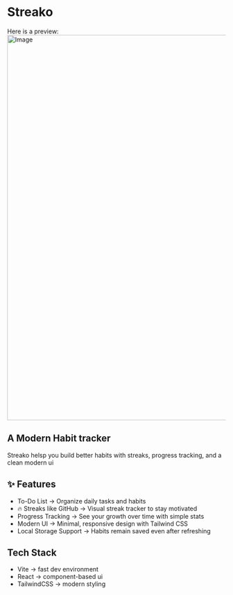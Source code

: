 # Streako

Here is a preview:
<img width="1378" height="889" alt="Image" src="https://github.com/user-attachments/assets/e02b7492-ac76-49d4-96b4-5892a2b3e3c2" />

<h2>A Modern Habit tracker</h2>
<p>Streako helsp you build better habits with streaks, progress tracking, and a clean modern ui</p>


## ✨ Features

- To-Do List → Organize daily tasks and habits
- 🔥 Streaks like GitHub → Visual streak tracker to stay motivated
- Progress Tracking → See your growth over time with simple stats
- Modern UI → Minimal, responsive design with Tailwind CSS
- Local Storage Support → Habits remain saved even after refreshing

## Tech Stack

- Vite -> fast dev environment
- React -> component-based ui
- TailwindCSS -> modern styling

